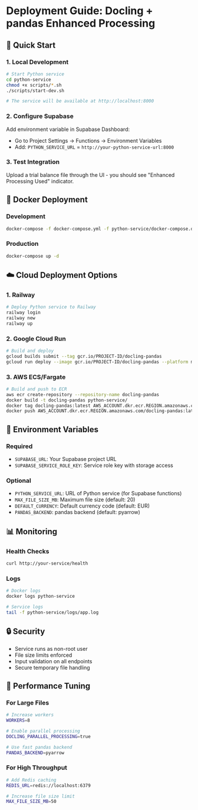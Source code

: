 # Deployment Guide: Docling + pandas Enhanced Processing

## 🚀 Quick Start

### 1. Local Development

```bash
# Start Python service
cd python-service
chmod +x scripts/*.sh
./scripts/start-dev.sh

# The service will be available at http://localhost:8000
```

### 2. Configure Supabase

Add environment variable in Supabase Dashboard:
- Go to Project Settings → Functions → Environment Variables
- Add: `PYTHON_SERVICE_URL` = `http://your-python-service-url:8000`

### 3. Test Integration

Upload a trial balance file through the UI - you should see "Enhanced Processing Used" indicator.

## 🐳 Docker Deployment

### Development
```bash
docker-compose -f docker-compose.yml -f python-service/docker-compose.dev.yml up
```

### Production
```bash
docker-compose up -d
```

## ☁️ Cloud Deployment Options

### 1. Railway
```bash
# Deploy Python service to Railway
railway login
railway new
railway up
```

### 2. Google Cloud Run
```bash
# Build and deploy
gcloud builds submit --tag gcr.io/PROJECT-ID/docling-pandas
gcloud run deploy --image gcr.io/PROJECT-ID/docling-pandas --platform managed
```

### 3. AWS ECS/Fargate
```bash
# Build and push to ECR
aws ecr create-repository --repository-name docling-pandas
docker build -t docling-pandas python-service/
docker tag docling-pandas:latest AWS_ACCOUNT.dkr.ecr.REGION.amazonaws.com/docling-pandas:latest
docker push AWS_ACCOUNT.dkr.ecr.REGION.amazonaws.com/docling-pandas:latest
```

## 🔧 Environment Variables

### Required
- `SUPABASE_URL`: Your Supabase project URL
- `SUPABASE_SERVICE_ROLE_KEY`: Service role key with storage access

### Optional
- `PYTHON_SERVICE_URL`: URL of Python service (for Supabase functions)
- `MAX_FILE_SIZE_MB`: Maximum file size (default: 20)
- `DEFAULT_CURRENCY`: Default currency code (default: EUR)
- `PANDAS_BACKEND`: pandas backend (default: pyarrow)

## 📊 Monitoring

### Health Checks
```bash
curl http://your-service/health
```

### Logs
```bash
# Docker logs
docker logs python-service

# Service logs
tail -f python-service/logs/app.log
```

## 🔒 Security

- Service runs as non-root user
- File size limits enforced
- Input validation on all endpoints
- Secure temporary file handling

## 🎯 Performance Tuning

### For Large Files
```bash
# Increase workers
WORKERS=8

# Enable parallel processing
DOCLING_PARALLEL_PROCESSING=true

# Use fast pandas backend
PANDAS_BACKEND=pyarrow
```

### For High Throughput
```bash
# Add Redis caching
REDIS_URL=redis://localhost:6379

# Increase file size limit
MAX_FILE_SIZE_MB=50
```